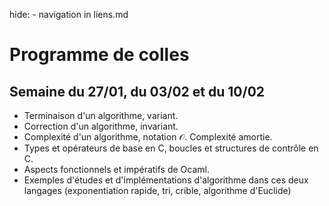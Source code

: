 hide: - navigation  in liens.md

# Programme de colles

## Semaine du 27/01, du 03/02 et du 10/02

* Terminaison d'un algorithme, variant.
* Correction d'un algorithme, invariant.
* Complexité d'un algorithme, notation $\mathcal{O}$. Complexité amortie.
* Types et opérateurs de base en C, boucles et structures de contrôle en C. 
* Aspects fonctionnels et impératifs de Ocaml. 
* Exemples d'études et d'implémentations d'algorithme dans ces deux langages (exponentiation rapide, tri, crible, algorithme d'Euclide)